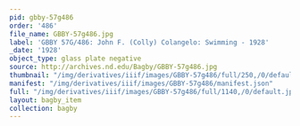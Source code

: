 ```yaml
---
pid: gbby-57g486
order: '486'
file_name: GBBY-57g486.jpg
label: 'GBBY 57G/486: John F. (Colly) Colangelo: Swimming - 1928'
_date: '1928'
object_type: glass plate negative
source: http://archives.nd.edu/Bagby/GBBY-57g486.jpg
thumbnail: "/img/derivatives/iiif/images/GBBY-57g486/full/250,/0/default.jpg"
manifest: "/img/derivatives/iiif/images/GBBY-57g486/manifest.json"
full: "/img/derivatives/iiif/images/GBBY-57g486/full/1140,/0/default.jpg"
layout: bagby_item
collection: bagby
---
```

